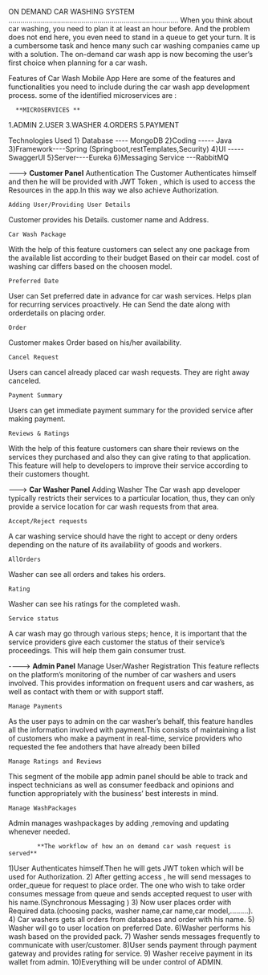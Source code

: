  ON DEMAND CAR WASHING SYSTEM
 ....................................................................................
When you think about car washing, you need to plan it at least an hour before. And the problem does not end here,
you even need to stand in a queue to get your turn. It is a cumbersome task and hence many such car washing companies came up with a solution. 
The on-demand car wash app is now becoming the user’s first choice when planning for a car wash.

Features of Car Wash Mobile App
	Here are some of the features and functionalities you need to include during the car wash app development process.
some of the identified microservices are :

 	  **MICROSERVICES **
1.ADMIN
2.USER
3.WASHER
4.ORDERS
5.PAYMENT


  Technologies Used
1} Database ---- MongoDB
2}Coding ----- Java
3}Framework----Spring (Springboot,restTemplates,Security)
4}UI -----SwaggerUI
5}Server----Eureka
6}Messaging Service ---RabbitMQ



--->			**Customer Panel**
	Authentication
The Customer Authenticates himself and then he will be provided with JWT Token , which is used to access the Resources in the app.In this way we 
also achieve Authorization.

	Adding User/Providing User Details
Customer provides his Details. customer name and Address.

	Car Wash Package
With the help of this feature customers can select any one package from the available list according to their budget Based on their car model.
cost of washing car differs based on the choosen model.

	Preferred Date
User can Set preferred date  in advance for car wash services. Helps plan for recurring services proactively.
He can Send the date along with orderdetails on placing order.

	Order
Customer makes Order based on his/her availability.

	Cancel Request
Users can cancel already placed car wash requests. They are right away canceled.

	Payment Summary
Users can get immediate payment summary for the provided service after making payment.

	Reviews & Ratings
With the help of this feature customers can share their reviews on the services they purchased and also they can give rating to that application. 
This feature will help to developers to improve their service according to their customers thought.


--->			**Car Washer Panel**
	Adding Washer
The Car wash app developer typically restricts their services to a particular location, thus, they can only provide a service location for
car wash requests from that area.
	
	Accept/Reject requests
A car washing service should have the right to accept or deny orders depending on the nature of its availability of goods and workers.

	AllOrders
Washer can see all orders and takes his orders.

	Rating
Washer can see his ratings for the completed wash.

	Service status
A car wash may go through various steps; hence, it is important that the service providers give each customer the status of their service’s proceedings.
This will help them gain consumer trust.


---->					**Admin Panel**
	Manage User/Washer  Registration
This feature reflects on the platform’s monitoring of the number of car washers and users involved. 
This provides information on frequent users and car washers, as well as contact with them or with support staff.
	
	Manage Payments
As the user pays to admin on the car washer’s behalf, this feature handles all the information involved with payment.This consists of maintaining
 a list of customers who make a payment in real-time, service providers who requested the fee andothers that have already been billed

	Manage Ratings and Reviews
This segment of the mobile app admin panel should be able to track and inspect technicians as well as consumer feedback
and opinions and function appropriately with the business’ best interests in mind.
	
	Manage WashPackages
Admin manages washpackages by adding ,removing and updating whenever needed.


			**The workflow of how an on demand car wash request is served**

1)User Authenticates himself.Then he will gets JWT token which will be used for Authorization.
2) After getting access , he will send messages to order_queue for request to place order. The one who wish to take order consumes message
     from queue and sends accepted request to user with his name.(Synchronous Messaging )
3) Now user places order with Required data.(choosing packs, washer name,car name,car model,.........). 
4) Car washers gets all orders from databases and order with his name.
5) Washer will go to user location on preferred Date.
6)Washer performs his wash based on the provided pack.
7) Washer sends messages frequently to communicate with user/customer. 
8)User sends payment through payment gateway and provides rating for service.
9) Washer receive payment in its wallet from admin.
10)Everything will be under control of ADMIN.





